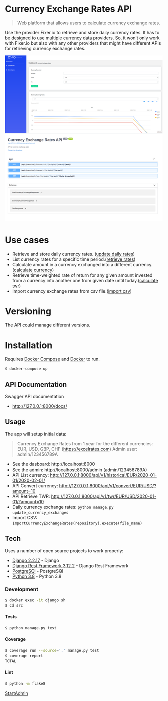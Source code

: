 # Currency Exchange Rates API
>Web platform that allows users to calculate currency exchange rates.

Use the provider Fixer.io to retrieve and store daily currency
rates. It has to be designed to use multiple
currency data providers. So, it won’t only work with Fixer.io but also with any
other providers that might have different APIs for retrieving currency exchange
rates.

![alt text](https://github.com/edugasser/currency-exchange-rates/blob/master/dashboard_screenshot.png?raw=true)
![alt text](https://github.com/edugasser/currency-exchange-rates/blob/master/doc_screenshot.png?raw=true)

# Use cases
  - Retrieve and store daily currency rates. ([update daily rates])
  - List currency rates for a specific time period.([retrieve rates])
  - Calculate amount in a currency exchanged into a different currency.([calculate currency])
  - Retrieve time-weighted rate of return for any given amount invested from a currency into another one from given date until today.([calculate twr])
  - Import currency exchange rates from csv file.([import csv])
# Versioning
The API could manage different versions.
# Installation

Requires [Docker Compose](https://docs.docker.com/compose/install/) and [Docker](https://docs.docker.com/engine/install/ubuntu/) to run.

```sh
$ docker-compose up
```

## API Documentation
Swagger API documentation
- http://127.0.0.1:8000/docs/

## Usage
The app will setup initial data: 
> Currency Exchange Rates from 1 year for the different currencies: EUR, USD, GBP, CHF (https://excelrates.com)
> Admin user: admin/123456789A
- See the dasboard: http://localhost:8000
- See the admin: http://localhost:8000/admin (admin/123456789A)
- API List currency: http://127.0.0.1:8000/api/v1/historical/EUR/2020-01-01/2020-02-01/
- API Convert currency: http://127.0.0.1:8000/api/v1/convert/EUR/USD/?amount=10
- API Retrieve TWR: http://127.0.0.1:8000/api/v1/twr/EUR/USD/2020-01-01/?amount=10
- Daily currency exchange rates: `python manage.py update_currency_exchanges`
- Import CSV: `ImportCurrencyExchangeRates(repository).execute(file_name)`

## Tech
Uses a number of open source projects to work properly:

* [Django 2.2.17](https://www.djangoproject.com/) - Django
* [Django Rest Framework 3.12.2](https://www.django-rest-framework.org) - Django Rest Framework
* [PostgreSQl](https://www.postgresql.org/) - PostgreSQl
* [Python 3.8](https://www.python.org/downloads/release/python-380/) - Python 3.8

### Development
```sh
$ docker exec -it django sh
$ cd src
```
#### Tests
```sh
$ python manage.py test 
```
#### Coverage
```sh
$ coverage run --source='.' manage.py test
$ coverage report
TOTAL                                                                               776     67    91%
```
#### Lint
```sh
$ python -m flake8
```
[StartAdmin](https://www.bootstrapdash.com/product/star-admin-free/)

[import csv]: <https://github.com/edugasser/currency-exchange-rates/blob/master/src/currency_exchange/use_cases/import_currency_exchange_rates.py>
 [update daily rates]: <https://github.com/edugasser/currency-exchange-rates/blob/master/src/currency_exchange/use_cases/update_currency_exchange_rate.pyy>
 [calculate currency]: <https://github.com/edugasser/currency-exchange-rates/blob/master/src/currency_exchange/use_cases/convert_currency.py>
 [retrieve rates]: <https://github.com/edugasser/currency-exchange-rates/blob/master/src/currency_exchange/use_cases/retrieve_currency_exchange_rate.py>
 [calculate twr]: <https://github.com/edugasser/currency-exchange-rates/blob/master/src/currency_exchange/use_cases/retrieve_twr.py>
